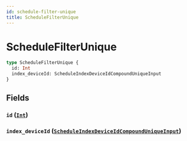 ```yaml
---
id: schedule-filter-unique
title: ScheduleFilterUnique
---
```


 # ScheduleFilterUnique





```graphql
type ScheduleFilterUnique {
  id: Int
  index_deviceId: ScheduleIndexDeviceIdCompoundUniqueInput
}
```


## Fields

### `id` ([`Int`](/scalars/int))




### `index_deviceId` ([`ScheduleIndexDeviceIdCompoundUniqueInput`](/inputs/schedule-index-device-id-compound-unique-input))






